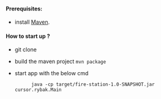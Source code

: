 
#### Prerequisites:
- install [Maven](https://maven.apache.org/download.cgi). 

#### How to start up ?
- git clone
- build the maven project ```mvn package```
- start app with the below cmd
          
            java -cp target/fire-station-1.0-SNAPSHOT.jar cursor.rybak.Main


